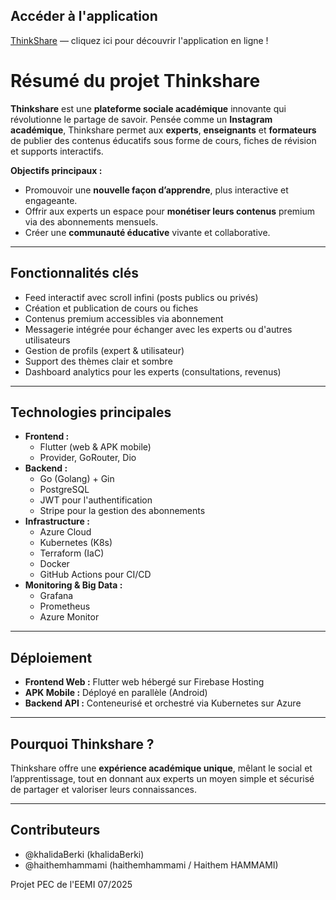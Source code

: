 ## **Accéder à l'application**

[ThinkShare](https://thinkshare-app.web.app/) — cliquez ici pour découvrir l'application en ligne !


# **Résumé du projet Thinkshare**

**Thinkshare** est une **plateforme sociale académique** innovante qui révolutionne le partage de savoir.
Pensée comme un **Instagram académique**, Thinkshare permet aux **experts**, **enseignants** et **formateurs** de publier des contenus éducatifs sous forme de cours, fiches de révision et supports interactifs.

**Objectifs principaux :**

* Promouvoir une **nouvelle façon d’apprendre**, plus interactive et engageante.
* Offrir aux experts un espace pour **monétiser leurs contenus** premium via des abonnements mensuels. 
* Créer une **communauté éducative** vivante et collaborative.

---

## **Fonctionnalités clés**

* Feed interactif avec scroll infini (posts publics ou privés)
* Création et publication de cours ou fiches
* Contenus premium accessibles via abonnement
* Messagerie intégrée pour échanger avec les experts ou d'autres utilisateurs
* Gestion de profils (expert & utilisateur)
* Support des thèmes clair et sombre
* Dashboard analytics pour les experts (consultations, revenus)

---

## **Technologies principales**

* **Frontend :**
  * Flutter (web & APK mobile)
  * Provider, GoRouter, Dio
* **Backend :**
  * Go (Golang) + Gin
  * PostgreSQL
  * JWT pour l'authentification
  * Stripe pour la gestion des abonnements
* **Infrastructure :**
  * Azure Cloud
  * Kubernetes (K8s)
  * Terraform (IaC)
  * Docker
  * GitHub Actions pour CI/CD
* **Monitoring & Big Data :**
  * Grafana
  * Prometheus
  * Azure Monitor

---

## **Déploiement**

* **Frontend Web :** Flutter web hébergé sur Firebase Hosting
* **APK Mobile :** Déployé en parallèle (Android)
* **Backend API :** Conteneurisé et orchestré via Kubernetes sur Azure

---

## **Pourquoi Thinkshare ?**

Thinkshare offre une **expérience académique unique**, mêlant le social et l’apprentissage, tout en donnant aux experts un moyen simple et sécurisé de partager et valoriser leurs connaissances.

---

## **Contributeurs**

- @khalidaBerki (khalidaBerki)
- @haithemhammami (haithemhammami / Haithem HAMMAMI)

Projet PEC de l'EEMI 07/2025
